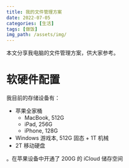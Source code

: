 ```yaml
---
title: 我的文件管理方案
date: 2022-07-05
categories: [生活]
tags: [做饭]
img_path: /assets/img/
---
```



本文分享我电脑的文件管理方案，供大家参考。

# 软硬件配置

我目前的存储设备有：
- 苹果全家桶
  - MacBook, 512G
  - iPad, 256G
  - iPhone, 128G
- Windows 游戏本, 512G 固态 + 1T 机械 
- 2T 移动硬盘

。在苹果设备中开通了 200G 的 iCloud 储存空间